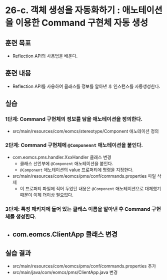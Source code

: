 # 26-c. 객체 생성을 자동화하기 : 애노테이션을 이용한 Command 구현체 자동 생성


## 훈련 목표
- Reflection API의 사용법을 배운다.

## 훈련 내용
- Reflection API를 사용하여 클래스를 정보를 알아낸 후 인스턴스를 자동생성한다.

## 실습

### 1단계: Command 구현체의 정보를 담을 애노테이션을 정의한다.

- src/main/resources/com/eomcs/stereotype/Component 애노테이션 정의 

### 2단계: Command 구현체에 `@Componennt` 애노테이션을 붙인다.

- com.eomcs.pms.handler.XxxHandler 클래스 변경
  - 클래스 선언부에 `@Component` 애노테이션을 붙인다.
  - `@Component` 애노테이션의 value 프로퍼티에 명령을 지정한다.
- src/main/resources/com/eomcs/pms/conf/commands.properties 파일 삭제
  - 이 프로퍼티 파일에 적어 두었던 내용은 `@Component` 애노테이션으로 대체했기 때문이 이제 더이상 필요없다.

### 3단계: 특정 패키지에 들어 있는 클래스 이름을 알아낸 후 Command 구현체를 생성한다.

- com.eomcs.ClientApp 클래스 변경
  - 

## 실습 결과
- src/main/resources/com/eomcs/pms/conf/commands.properties 추가
- src/main/java/com/eomcs/pms/ClientApp.java 변경

